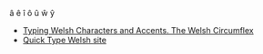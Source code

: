 â  ê   î   ô   û    ŵ   ŷ

* [Typing Welsh Characters and Accents. The Welsh Circumflex](http://www.200words-a-day.com/typing-welsh-characters.html)
* [Quick Type Welsh site](https://welsh.typeit.org/)
